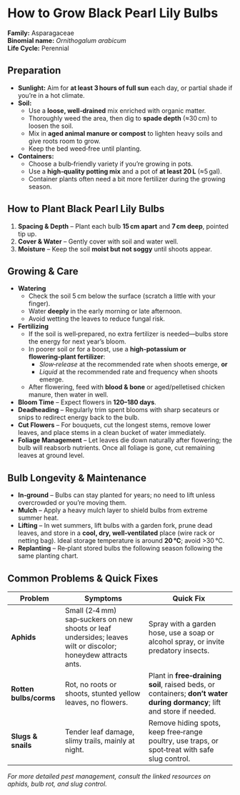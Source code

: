 # How to Grow Black Pearl Lily Bulbs  

**Family:** Asparagaceae  
**Binomial name:** _Ornithogalum arabicum_  
**Life Cycle:** Perennial  

## Preparation  

- **Sunlight:** Aim for **at least 3 hours of full sun** each day, or partial shade if you’re in a hot climate.  
- **Soil:**  
  - Use a **loose, well‑drained** mix enriched with organic matter.  
  - Thoroughly weed the area, then dig to **spade depth** (≈30 cm) to loosen the soil.  
  - Mix in **aged animal manure or compost** to lighten heavy soils and give roots room to grow.  
  - Keep the bed weed‑free until planting.  
- **Containers:**  
  - Choose a bulb‑friendly variety if you’re growing in pots.  
  - Use a **high‑quality potting mix** and a pot of **at least 20 L** (≈5 gal).  
  - Container plants often need a bit more fertilizer during the growing season.  

## How to Plant Black Pearl Lily Bulbs  

1. **Spacing & Depth** – Plant each bulb **15 cm apart** and **7 cm deep**, pointed tip up.  
2. **Cover & Water** – Gently cover with soil and water well.  
3. **Moisture** – Keep the soil **moist but not soggy** until shoots appear.  

## Growing & Care  

- **Watering**  
  - Check the soil 5 cm below the surface (scratch a little with your finger).  
  - Water **deeply** in the early morning or late afternoon.  
  - Avoid wetting the leaves to reduce fungal risk.  
- **Fertilizing**  
  - If the soil is well‑prepared, no extra fertilizer is needed—bulbs store the energy for next year’s bloom.  
  - In poorer soil or for a boost, use a **high‑potassium or flowering‑plant fertilizer**:  
    - *Slow‑release* at the recommended rate when shoots emerge, **or**  
    - *Liquid* at the recommended rate and frequency when shoots emerge.  
  - After flowering, feed with **blood & bone** or aged/pelletised chicken manure, then water in well.  
- **Bloom Time** – Expect flowers in **120–180 days**.  
- **Deadheading** – Regularly trim spent blooms with sharp secateurs or snips to redirect energy back to the bulb.  
- **Cut Flowers** – For bouquets, cut the longest stems, remove lower leaves, and place stems in a clean bucket of water immediately.  
- **Foliage Management** – Let leaves die down naturally after flowering; the bulb will reabsorb nutrients. Once all foliage is gone, cut remaining leaves at ground level.  

## Bulb Longevity & Maintenance  

- **In‑ground** – Bulbs can stay planted for years; no need to lift unless overcrowded or you’re moving them.  
- **Mulch** – Apply a heavy mulch layer to shield bulbs from extreme summer heat.  
- **Lifting** – In wet summers, lift bulbs with a garden fork, prune dead leaves, and store in a **cool, dry, well‑ventilated** place (wire rack or netting bag). Ideal storage temperature is around **20 °C**; avoid >30 °C.  
- **Replanting** – Re‑plant stored bulbs the following season following the same planting chart.  

## Common Problems & Quick Fixes  

| Problem | Symptoms | Quick Fix |
|---------|----------|-----------|
| **Aphids** | Small (2‑4 mm) sap‑suckers on new shoots or leaf undersides; leaves wilt or discolor; honeydew attracts ants. | Spray with a garden hose, use a soap or alcohol spray, or invite predatory insects. |
| **Rotten bulbs/corms** | Rot, no roots or shoots, stunted yellow leaves, no flowers. | Plant in **free‑draining soil**, raised beds, or containers; **don’t water during dormancy**; lift and store if needed. |
| **Slugs & snails** | Tender leaf damage, slimy trails, mainly at night. | Remove hiding spots, keep free‑range poultry, use traps, or spot‑treat with safe slug control. |

*For more detailed pest management, consult the linked resources on aphids, bulb rot, and slug control.*